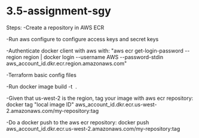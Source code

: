 # 3.5-assignment-sgy
Steps:
-Create a repository in AWS ECR 

-Run aws configure to configure access keys and secret keys

-Authenticate docker client with aws with: "aws ecr get-login-password --region region | docker login --username AWS --password-stdin aws_account_id.dkr.ecr.region.amazonaws.com"

-Terraform basic config files

-Run docker image build -t <image> .

-Given that us-west-2 is the region, tag your image with aws ecr repository: docker tag "local image ID" aws_account_id.dkr.ecr.us-west-2.amazonaws.com/my-repository:tag

-Do a docker push to the aws ecr repository: docker push aws_account_id.dkr.ecr.us-west-2.amazonaws.com/my-repository:tag